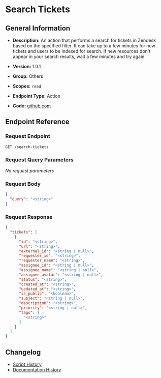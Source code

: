 <!-- BEGIN GENERATED CONTENT -->
# Search Tickets

## General Information

- **Description:** An action that performs a search for tickets in Zendesk based on the specified filter. It can take up to a few minutes for new tickets and users to be indexed for search. If new resources don't appear in your search results, wait a few minutes and try again.

- **Version:** 1.0.1
- **Group:** Others
- **Scopes:** `read`
- **Endpoint Type:** Action
- **Code:** [github.com](https://github.com/NangoHQ/integration-templates/tree/main/integrations/zendesk/actions/search-tickets.ts)


## Endpoint Reference

### Request Endpoint

`GET /search-tickets`

### Request Query Parameters

_No request parameters_

### Request Body

```json
{
  "query": "<string>"
}
```

### Request Response

```json
{
  "tickets": [
    {
      "id": "<string>",
      "url": "<string>",
      "external_id": "<string | null>",
      "requester_id": "<string>",
      "requester_name": "<string>",
      "assignee_id": "<string | null>",
      "assignee_name": "<string | null>",
      "assignee_avatar": "<string | null>",
      "status": "<string>",
      "created_at": "<string>",
      "updated_at": "<string>",
      "is_public": "<boolean>",
      "subject": "<string | null>",
      "description": "<string>",
      "priority": "<string | null>",
      "tags": [
        "<string>"
      ]
    }
  ]
}
```

## Changelog

- [Script History](https://github.com/NangoHQ/integration-templates/commits/main/integrations/zendesk/actions/search-tickets.ts)
- [Documentation History](https://github.com/NangoHQ/integration-templates/commits/main/integrations/zendesk/actions/search-tickets.md)

<!-- END  GENERATED CONTENT -->

